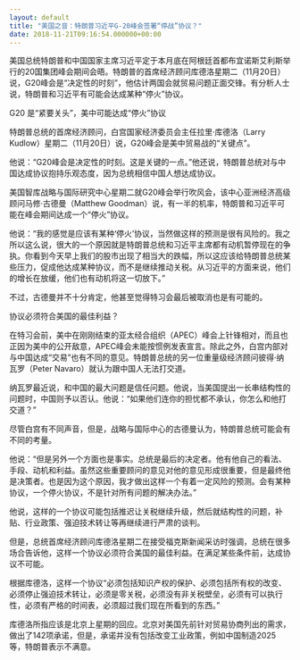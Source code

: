 ```yaml
---
layout: default
title: "美国之音：特朗普习近平G-20峰会签署“停战”协议？"
date: 2018-11-21T09:16:54.000000+00:00
---
```


美国总统特朗普和中国国家主席习近平定于本月底在阿根廷首都布宜诺斯艾利斯举行的20国集团峰会期间会晤。特朗普的首席经济顾问库德洛星期二（11月20日）说，G20峰会是“决定性的时刻”，他估计两国会就贸易问题正面交锋。有分析人士说，特朗普和习近平有可能会达成某种“停火”协议。

G20 是“紧要关头”，美中可能达成“停火”协议

特朗普总统的首席经济顾问，白宫国家经济委员会主任拉里·库德洛（Larry Kudlow）星期二（11月20日）说，G20峰会是美中贸易战的“关键点”。

他说：“G20峰会是决定性的时刻。这是关键的一点。”他还说，特朗普总统对与中国达成协议抱持乐观态度，因为总统相信中国人想达成协议。

美国智库战略与国际研究中心星期二就G20峰会举行吹风会，该中心亚洲经济高级顾问马修·古德曼（Matthew Goodman）说，有一半的机率，特朗普和习近平可能在峰会期间达成一个“停火”协议。

他说：“我的感觉是应该有某种‘停火’协议，当然做这样的预测是很有风险的。我之所以这么说，很大的一个原因就是特朗普总统和习近平主席都有动机暂停现在的争执。你看到今天早上我们的股市出现了相当大的跌幅，所以这应该给特朗普总统某些压力，促成他达成某种协议，而不是继续推动关税。从习近平的方面来说，他们的增长在放缓，他们也有动机将这一切放下。”

不过，古德曼并不十分肯定，他甚至觉得特习会最后被取消也是有可能的。

协议必须符合美国的最佳利益？

在特习会前，美中在刚刚结束的亚太经合组织（APEC）峰会上针锋相对，而且也正因为美中的公开敌意，APEC峰会未能按惯例发表宣言。除此之外，白宫内部对与中国达成“交易”也有不同的意见。特朗普总统的另一位重量级经济顾问彼得·纳瓦罗（Peter Navaro）就认为跟中国人无法打交道。

纳瓦罗最近说，和中国的最大问题是信任问题。他说，当美国提出一长串结构性的问题时，中国则予以否认。他说：“如果他们连你的担忧都不承认，你怎么和他打交道？”

尽管白宫有不同声音，但是，战略与国际中心的古德曼认为，特朗普总统可能会有不同的考量。

他说：“但是另外一个方面也是事实。总统是最后的决定者。他有他自己的看法、手段、动机和利益。虽然这些重要顾问的意见对他的意见形成很重要，但是最终他是决策者。也是因为这个原因，我才做出这样一个有着一定风险的预测。会有某种协议，一个停火协议，不是针对所有问题的解决办法。”

他说，这样的一个协议可能包括推迟让关税继续升级，然后就结构性的问题，补贴、行业政策、强迫技术转让等再继续进行严肃的谈判。

但是，总统首席经济顾问库德洛星期二在接受福克斯新闻采访时强调，总统在很多场合告诉他，这样一个协议必须符合美国的最佳利益。在满足某些条件前，达成协议不可能。

根据库德洛，这样一个协议“必须包括知识产权的保护、必须包括所有权的改变、必须停止强迫技术转让，必须是零关税，必须没有非关税壁垒，必须有可以执行性，必须有严格的时间表，必须超过我们现在所看到的东西。”

库德洛所指应该是北京上星期的回应。北京对美国先前针对贸易协商列出的需求，做出了142项承诺，但是，承诺并没有包括改变工业政策，例如中国制造2025等，特朗普表示不满意。


